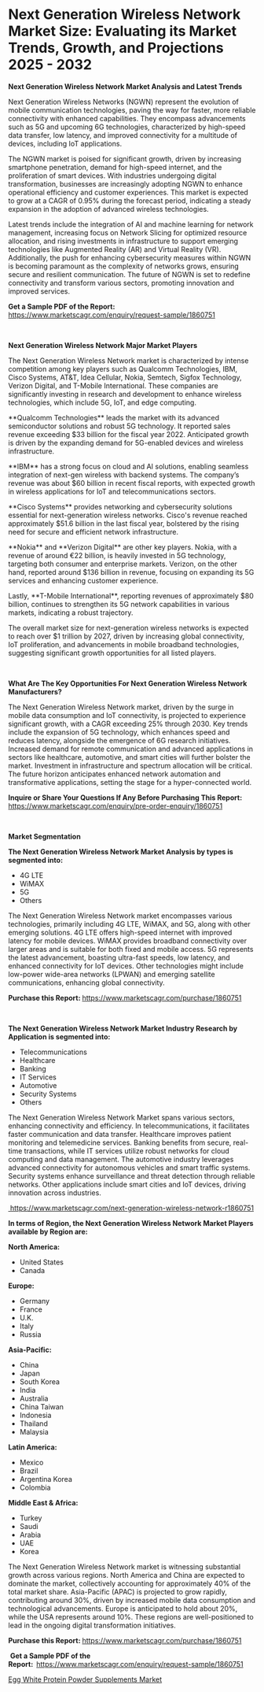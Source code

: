 <p><h1>Next Generation Wireless Network Market Size: Evaluating its Market Trends, Growth, and Projections 2025 - 2032</h1></p><p><strong>Next Generation Wireless Network Market Analysis and Latest Trends</strong></p>
<p><p>Next Generation Wireless Networks (NGWN) represent the evolution of mobile communication technologies, paving the way for faster, more reliable connectivity with enhanced capabilities. They encompass advancements such as 5G and upcoming 6G technologies, characterized by high-speed data transfer, low latency, and improved connectivity for a multitude of devices, including IoT applications.</p><p>The NGWN market is poised for significant growth, driven by increasing smartphone penetration, demand for high-speed internet, and the proliferation of smart devices. With industries undergoing digital transformation, businesses are increasingly adopting NGWN to enhance operational efficiency and customer experiences. This market is expected to grow at a CAGR of 0.95% during the forecast period, indicating a steady expansion in the adoption of advanced wireless technologies.</p><p>Latest trends include the integration of AI and machine learning for network management, increasing focus on Network Slicing for optimized resource allocation, and rising investments in infrastructure to support emerging technologies like Augmented Reality (AR) and Virtual Reality (VR). Additionally, the push for enhancing cybersecurity measures within NGWN is becoming paramount as the complexity of networks grows, ensuring secure and resilient communication. The future of NGWN is set to redefine connectivity and transform various sectors, promoting innovation and improved services.</p></p>
<p><strong>Get a Sample PDF of the Report:&nbsp;</strong> <a href="https://www.marketscagr.com/enquiry/request-sample/1860751?utm_campaign=3198&utm_medium=2&utm_source=Github&utm_content=ia&utm_term=08042025&utm_id=next-generation-wireless-network">https://www.marketscagr.com/enquiry/request-sample/1860751</a></p>
<p>&nbsp;</p>
<p><strong>Next Generation Wireless Network Major Market Players</strong></p>
<p><p>The Next Generation Wireless Network market is characterized by intense competition among key players such as Qualcomm Technologies, IBM, Cisco Systems, AT&T, Idea Cellular, Nokia, Semtech, Sigfox Technology, Verizon Digital, and T-Mobile International. These companies are significantly investing in research and development to enhance wireless technologies, which include 5G, IoT, and edge computing.</p><p>**Qualcomm Technologies** leads the market with its advanced semiconductor solutions and robust 5G technology. It reported sales revenue exceeding $33 billion for the fiscal year 2022. Anticipated growth is driven by the expanding demand for 5G-enabled devices and wireless infrastructure.</p><p>**IBM** has a strong focus on cloud and AI solutions, enabling seamless integration of next-gen wireless with backend systems. The company’s revenue was about $60 billion in recent fiscal reports, with expected growth in wireless applications for IoT and telecommunications sectors.</p><p>**Cisco Systems** provides networking and cybersecurity solutions essential for next-generation wireless networks. Cisco's revenue reached approximately $51.6 billion in the last fiscal year, bolstered by the rising need for secure and efficient network infrastructure.</p><p>**Nokia** and **Verizon Digital** are other key players. Nokia, with a revenue of around €22 billion, is heavily invested in 5G technology, targeting both consumer and enterprise markets. Verizon, on the other hand, reported around $136 billion in revenue, focusing on expanding its 5G services and enhancing customer experience.</p><p>Lastly, **T-Mobile International**, reporting revenues of approximately $80 billion, continues to strengthen its 5G network capabilities in various markets, indicating a robust trajectory.</p><p>The overall market size for next-generation wireless networks is expected to reach over $1 trillion by 2027, driven by increasing global connectivity, IoT proliferation, and advancements in mobile broadband technologies, suggesting significant growth opportunities for all listed players.</p></p>
<p>&nbsp;</p>
<p><strong>What Are The Key Opportunities For Next Generation Wireless Network Manufacturers?</strong></p>
<p><p>The Next Generation Wireless Network market, driven by the surge in mobile data consumption and IoT connectivity, is projected to experience significant growth, with a CAGR exceeding 25% through 2030. Key trends include the expansion of 5G technology, which enhances speed and reduces latency, alongside the emergence of 6G research initiatives. Increased demand for remote communication and advanced applications in sectors like healthcare, automotive, and smart cities will further bolster the market. Investment in infrastructure and spectrum allocation will be critical. The future horizon anticipates enhanced network automation and transformative applications, setting the stage for a hyper-connected world.</p></p>
<p><strong>Inquire or Share Your Questions If Any Before Purchasing This Report:</strong> <a href="https://www.marketscagr.com/enquiry/pre-order-enquiry/1860751?utm_campaign=3198&utm_medium=2&utm_source=Github&utm_content=ia&utm_term=08042025&utm_id=next-generation-wireless-network">https://www.marketscagr.com/enquiry/pre-order-enquiry/1860751</a></p>
<p>&nbsp;</p>
<p><strong>Market Segmentation</strong></p>
<p><strong>The Next Generation Wireless Network Market Analysis by types is segmented into:</strong></p>
<p><ul><li>4G LTE</li><li>WiMAX</li><li>5G</li><li>Others</li></ul></p>
<p><p>The Next Generation Wireless Network market encompasses various technologies, primarily including 4G LTE, WiMAX, and 5G, along with other emerging solutions. 4G LTE offers high-speed internet with improved latency for mobile devices. WiMAX provides broadband connectivity over larger areas and is suitable for both fixed and mobile access. 5G represents the latest advancement, boasting ultra-fast speeds, low latency, and enhanced connectivity for IoT devices. Other technologies might include low-power wide-area networks (LPWAN) and emerging satellite communications, enhancing global connectivity.</p></p>
<p><strong>Purchase this Report:&nbsp;</strong><a href="https://www.marketscagr.com/purchase/1860751?utm_campaign=3198&utm_medium=2&utm_source=Github&utm_content=ia&utm_term=08042025&utm_id=next-generation-wireless-network">https://www.marketscagr.com/purchase/1860751</a></p>
<p>&nbsp;</p>
<p><strong>The Next Generation Wireless Network Market Industry Research by Application is segmented into:</strong></p>
<p><ul><li>Telecommunications</li><li>Healthcare</li><li>Banking</li><li>IT Services</li><li>Automotive</li><li>Security Systems</li><li>Others</li></ul></p>
<p><p>The Next Generation Wireless Network Market spans various sectors, enhancing connectivity and efficiency. In telecommunications, it facilitates faster communication and data transfer. Healthcare improves patient monitoring and telemedicine services. Banking benefits from secure, real-time transactions, while IT services utilize robust networks for cloud computing and data management. The automotive industry leverages advanced connectivity for autonomous vehicles and smart traffic systems. Security systems enhance surveillance and threat detection through reliable networks. Other applications include smart cities and IoT devices, driving innovation across industries.</p></p>
<p><a href="https://www.marketscagr.com/next-generation-wireless-network-r1860751?utm_campaign=3198&utm_medium=2&utm_source=Github&utm_content=ia&utm_term=08042025&utm_id=next-generation-wireless-network">&nbsp;https://www.marketscagr.com/next-generation-wireless-network-r1860751</a></p>
<p><strong>In terms of Region, the Next Generation Wireless Network Market Players available by Region are:</strong></p>
<p>
    <p> <strong> North America: </strong>
        <ul>
            <li>United States</li>
            <li>Canada</li>
        </ul>
        </p> 
    <p> <strong> Europe: </strong>
        <ul>
            <li>Germany</li>
            <li>France</li>
            <li>U.K.</li>
            <li>Italy</li>
            <li>Russia</li>
        </ul>
        </p> 
    <p> <strong> Asia-Pacific: </strong>
        <ul>
            <li>China</li>
            <li>Japan</li>
            <li>South Korea</li>
            <li>India</li>
            <li>Australia</li>
            <li>China Taiwan</li>
            <li>Indonesia</li>
            <li>Thailand</li>
            <li>Malaysia</li>
        </ul>
        </p> 
    <p> <strong> Latin America: </strong>
        <ul>
            <li>Mexico</li>
            <li>Brazil</li>
            <li>Argentina Korea</li>
            <li>Colombia</li>
        </ul>
        </p> 
    <p> <strong> Middle East & Africa: </strong>
        <ul>
            <li>Turkey</li>
            <li>Saudi</li>
            <li>Arabia</li>
            <li>UAE</li>
            <li>Korea</li>
        </ul>
    </p>
    </p>
<p><p>The Next Generation Wireless Network market is witnessing substantial growth across various regions. North America and China are expected to dominate the market, collectively accounting for approximately 40% of the total market share. Asia-Pacific (APAC) is projected to grow rapidly, contributing around 30%, driven by increased mobile data consumption and technological advancements. Europe is anticipated to hold about 20%, while the USA represents around 10%. These regions are well-positioned to lead in the ongoing digital transformation initiatives.</p></p>
<p><strong>Purchase this Report: </strong><a href="https://www.marketscagr.com/purchase/1860751?utm_campaign=3198&utm_medium=2&utm_source=Github&utm_content=ia&utm_term=08042025&utm_id=next-generation-wireless-network">https://www.marketscagr.com/purchase/1860751</a></p>
<p>&nbsp;<strong>Get a Sample PDF of the Report:&nbsp;&nbsp;</strong><a href="https://www.marketscagr.com/enquiry/request-sample/1860751?utm_campaign=3198&utm_medium=2&utm_source=Github&utm_content=ia&utm_term=08042025&utm_id=next-generation-wireless-network">https://www.marketscagr.com/enquiry/request-sample/1860751</a></p>
<p><strong></strong></p>
<p><p><a href="https://github.com/zurubting/Market-Research-Report-List-1/blob/main/egg-white-protein-powder-supplements-market.md?utm_campaign=3198&utm_medium=2&utm_source=Github&utm_content=ia&utm_term=08042025&utm_id=next-generation-wireless-network">Egg White Protein Powder Supplements Market</a></p></p>